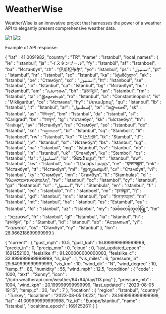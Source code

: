 # WeatherWise
WeatherWise is an innovative project that harnesses the power of a weather API to elegantly present comprehensive weather data.


![1](https://github.com/altugparlak/WeatherWise/assets/57351922/d89ff59c-1427-4f53-bf90-420b4eb5393e)
![2](https://github.com/altugparlak/WeatherWise/assets/57351922/8efab81b-b926-49e0-bf2a-e8b1bb18e36f)


Example of API response:

{
    "lat" : 41.0091982,
    "country" : "TR",
    "name" : "Istanbul",
    "local_names" : {
      "ie" : "Istanbul",
      "ja" : "イスタンブール",
      "fy" : "Istanbûl",
      "af" : "Istanboel",
      "ba" : "Истанбул",
      "zh" : "伊斯坦布尔",
      "yo" : "Istanbul",
      "ps" : "استنبول",
      "pt" : "Istambul",
      "hr" : "Istanbul",
      "sc" : "Istanbul",
      "ka" : "სტამბული",
      "ak" : "Istanbul",
      "be" : "Стамбул",
      "sd" : "استنبول",
      "ht" : "Istanboul",
      "se" : "Istanbul",
      "io" : "Istanbul",
      "ca" : "Istanbul",
      "bg" : "Истанбул",
      "hu" : "Isztambul",
      "am" : "ኢስታንቡል",
      "bh" : "इस्तांबुल",
      "an" : "Istambul",
      "rm" : "Istanbul",
      "ta" : "இசுதான்புல்",
      "ro" : "Istanbul",
      "la" : "Constantinopolis",
      "is" : "Mikligarður",
      "ce" : "Истмала",
      "hy" : "Ստամբուլ",
      "qu" : "Istanbul",
      "lb" : "Istanbul",
      "it" : "Istanbul",
      "ar" : "إسطنبول",
      "te" : "ఇస్తాంబుల్",
      "sk" : "Istanbul",
      "as" : "ইষ্টানবুল",
      "bm" : "Istanbul",
      "da" : "Istanbul",
      "sl" : "Carigrad",
      "bn" : "ইস্তাম্বুল",
      "tg" : "Истанбул",
      "kk" : "Ыстанбұл",
      "th" : "อิสตันบูล",
      "av" : "Истанбул",
      "ru" : "Стамбул",
      "so" : "Istanbuul",
      "de" : "Istanbul",
      "kn" : "ಇಸ್ತಾಂಬುಲ್",
      "br" : "Istanbul",
      "sq" : "Stambolli",
      "li" : "Istanboel",
      "rw" : "Istanbul",
      "ko" : "이스탄불",
      "tk" : "Stambul",
      "tl" : "Istanbul",
      "jv" : "Istanbul",
      "sr" : "Истанбул",
      "bs" : "Istanbul",
      "ug" : "Istanbul",
      "na" : "Istanbul",
      "mg" : "Istanbul",
      "sv" : "Istanbul",
      "nb" : "Istanbul",
      "ln" : "Istanbul",
      "uk" : "Стамбул",
      "ku" : "Stembol",
      "cs" : "Istanbul",
      "fa" : "استانبول",
      "lo" : "ອິສະຕັນບູນ",
      "tr" : "İstanbul",
      "sw" : "Istanbul",
      "kw" : "Istanbul",
      "cu" : "Цѣсар҄ь Градъ",
      "ne" : "इस्तानबुल",
      "mk" : "Истанбул",
      "tt" : "Истанбул",
      "ml" : "ഇസ്താംബുൾ",
      "cv" : "Стамбул",
      "vi" : "Istanbul",
      "ky" : "Стамбул",
      "mn" : "Стамбул",
      "lt" : "Stambulas",
      "el" : "Κωνσταντινούπολη",
      "tw" : "Istanbul",
      "oc" : "Istambol",
      "cy" : "Istanbul",
      "ga" : "Iostanbúl",
      "ur" : "استنبول",
      "lv" : "Stambula",
      "en" : "Istanbul",
      "fi" : "Istanbul",
      "eo" : "Istanbulo",
      "nl" : "Istanboel",
      "mr" : "इस्तंबूल",
      "fj" : "Istanbul",
      "gd" : "Istanbul",
      "ms" : "Istanbul",
      "pa" : "ਇਸਤਾਨਬੁਲ",
      "nn" : "Istanbul",
      "mt" : "Istanbul",
      "ha" : "Istanbul",
      "es" : "Estambul",
      "eu" : "Istanbul",
      "fo" : "Istanbul",
      "uz" : "Istanbul",
      "my" : "အစ်စတန်ဘူလ်မြို့",
      "he" : "איסטנבול",
      "fr" : "Istanbul",
      "gl" : "Istambul",
      "ia" : "Istanbul",
      "hi" : "इस्तांबुल",
      "pl" : "Stambuł",
      "id" : "Istanbul",
      "ab" : "Асҭампыл",
      "yi" : "סטאמבול",
      "os" : "Стамбул",
      "ny" : "Istanbul"
    },
    "lon" : 28.966218699999999
  }

  {
  "current" : {
    "gust_mph" : 10.5,
    "gust_kph" : 16.899999999999999,
    "precip_in" : 0,
    "precip_mm" : 0,
    "cloud" : 0,
    "last_updated_epoch" : 1691252100,
    "feelslike_f" : 91.200000000000003,
    "feelslike_c" : 32.899999999999999,
    "is_day" : 1,
    "vis_miles" : 6,
    "pressure_in" : 29.649999999999999,
    "vis_km" : 10,
    "wind_dir" : "N",
    "wind_degree" : 10,
    "temp_f" : 86,
    "humidity" : 55,
    "wind_mph" : 12.5,
    "condition" : {
      "code" : 1000,
      "text" : "Sunny",
      "icon" : "\/\/cdn.weatherapi.com\/weather\/64x64\/day\/113.png"
    },
    "pressure_mb" : 1004,
    "wind_kph" : 20.199999999999999,
    "last_updated" : "2023-08-05 19:15",
    "temp_c" : 30,
    "uv" : 7
  },
  "location" : {
    "region" : "Istanbul",
    "country" : "Turkey",
    "localtime" : "2023-08-05 19:23",
    "lon" : 28.969999999999999,
    "lat" : 41.009999999999998,
    "tz_id" : "Europe\/Istanbul",
    "name" : "Istanbul",
    "localtime_epoch" : 1691252611
  }
}
